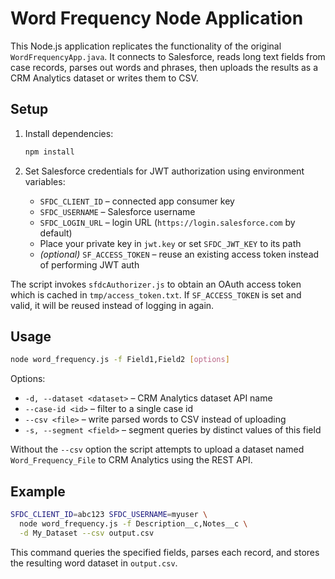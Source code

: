 # Word Frequency Node Application

This Node.js application replicates the functionality of the original `WordFrequencyApp.java`.
It connects to Salesforce, reads long text fields from case records, parses out words and
phrases, then uploads the results as a CRM Analytics dataset or writes them to CSV.

## Setup

1. Install dependencies:

   ```bash
   npm install
   ```

2. Set Salesforce credentials for JWT authorization using environment variables:

   - `SFDC_CLIENT_ID` – connected app consumer key
   - `SFDC_USERNAME` – Salesforce username
   - `SFDC_LOGIN_URL` – login URL (`https://login.salesforce.com` by default)
   - Place your private key in `jwt.key` or set `SFDC_JWT_KEY` to its path
   - *(optional)* `SF_ACCESS_TOKEN` – reuse an existing access token instead of performing JWT auth

The script invokes `sfdcAuthorizer.js` to obtain an OAuth access token which is
cached in `tmp/access_token.txt`. If `SF_ACCESS_TOKEN` is set and valid, it will
be reused instead of logging in again.

## Usage

```bash
node word_frequency.js -f Field1,Field2 [options]
```

Options:

- `-d, --dataset <dataset>` – CRM Analytics dataset API name
- `--case-id <id>` – filter to a single case id
- `--csv <file>` – write parsed words to CSV instead of uploading
- `-s, --segment <field>` – segment queries by distinct values of this field

Without the `--csv` option the script attempts to upload a dataset named
`Word_Frequency_File` to CRM Analytics using the REST API.

## Example

```bash
SFDC_CLIENT_ID=abc123 SFDC_USERNAME=myuser \
  node word_frequency.js -f Description__c,Notes__c \
  -d My_Dataset --csv output.csv
```

This command queries the specified fields, parses each record, and stores the
resulting word dataset in `output.csv`.
